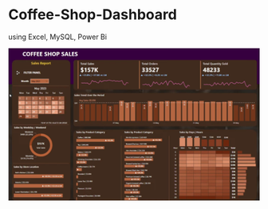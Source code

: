 # Coffee-Shop-Dashboard
using Excel, MySQL, Power Bi

![image](https://github.com/Sanskar-hub2001/Coffee-Shop-Dashboard/blob/caac9cee7427da3133fdbc3e193bf38fd085fbb3/Dashboard.png)
